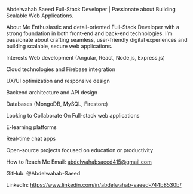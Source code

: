 Abdelwahab Saeed
Full-Stack Developer | Passionate about Building Scalable Web Applications.

About Me
Enthusiastic and detail-oriented Full-Stack Developer with a strong foundation in both front-end and back-end technologies. I’m passionate about crafting seamless, user-friendly digital experiences and building scalable, secure web applications.

Interests
Web development (Angular, React, Node.js, Express.js)

Cloud technologies and Firebase integration

UX/UI optimization and responsive design

Backend architecture and API design

Databases (MongoDB, MySQL, Firestore)

Looking to Collaborate On
Full-stack web applications

E-learning platforms

Real-time chat apps

Open-source projects focused on education or productivity

How to Reach Me
Email: abdelwahabsaeed415@gmail.com

GitHub: @Abdelwahab-Saeed

LinkedIn: https://www.linkedin.com/in/abdelwahab-saeed-744b8530b/
<!---
Abdelwahab-Saeed/Abdelwahab-Saeed is a ✨ special ✨ repository because its `README.md` (this file) appears on your GitHub profile.
You can click the Preview link to take a look at your changes.
--->
